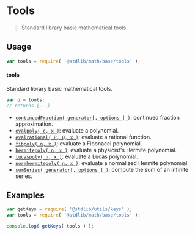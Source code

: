 <!--

@license Apache-2.0

Copyright (c) 2018 The Stdlib Authors.

Licensed under the Apache License, Version 2.0 (the "License");
you may not use this file except in compliance with the License.
You may obtain a copy of the License at

   http://www.apache.org/licenses/LICENSE-2.0

Unless required by applicable law or agreed to in writing, software
distributed under the License is distributed on an "AS IS" BASIS,
WITHOUT WARRANTIES OR CONDITIONS OF ANY KIND, either express or implied.
See the License for the specific language governing permissions and
limitations under the License.

-->

# Tools

> Standard library basic mathematical tools.

<section class="usage">

## Usage

```javascript
var tools = require( '@stdlib/math/base/tools' );
```

#### tools

Standard library basic mathematical tools.

```javascript
var o = tools;
// returns {...}
```

<!-- <toc pattern="*"> -->

<div class="namespace-toc">

-   <span class="signature">[`continuedFraction( generator[, options ] )`][@stdlib/math/base/tools/continued-fraction]</span><span class="delimiter">: </span><span class="description">continued fraction approximation.</span>
-   <span class="signature">[`evalpoly( c, x )`][@stdlib/math/base/tools/evalpoly]</span><span class="delimiter">: </span><span class="description">evaluate a polynomial.</span>
-   <span class="signature">[`evalrational( P, Q, x )`][@stdlib/math/base/tools/evalrational]</span><span class="delimiter">: </span><span class="description">evaluate a rational function.</span>
-   <span class="signature">[`fibpoly( n, x )`][@stdlib/math/base/tools/fibpoly]</span><span class="delimiter">: </span><span class="description">evaluate a Fibonacci polynomial.</span>
-   <span class="signature">[`hermitepoly( n, x )`][@stdlib/math/base/tools/hermitepoly]</span><span class="delimiter">: </span><span class="description">evaluate a physicist's Hermite polynomial.</span>
-   <span class="signature">[`lucaspoly( n, x )`][@stdlib/math/base/tools/lucaspoly]</span><span class="delimiter">: </span><span class="description">evaluate a Lucas polynomial.</span>
-   <span class="signature">[`normhermitepoly( n, x )`][@stdlib/math/base/tools/normhermitepoly]</span><span class="delimiter">: </span><span class="description">evaluate a normalized Hermite polynomial.</span>
-   <span class="signature">[`sumSeries( generator[, options ] )`][@stdlib/math/base/tools/sum-series]</span><span class="delimiter">: </span><span class="description">compute the sum of an infinite series.</span>

</div>

<!-- </toc> -->

</section>

<!-- /.usage -->

<section class="examples">

## Examples

<!-- TODO: better examples -->

<!-- eslint no-undef: "error" -->

```javascript
var getKeys = require( '@stdlib/utils/keys' );
var tools = require( '@stdlib/math/base/tools' );

console.log( getKeys( tools ) );
```

</section>

<!-- /.examples -->

<section class="links">

<!-- <toc-links> -->

[@stdlib/math/base/tools/continued-fraction]: https://github.com/stdlib-js/stdlib/tree/develop/lib/node_modules/%40stdlib/math/base/tools/continued-fraction

[@stdlib/math/base/tools/evalpoly]: https://github.com/stdlib-js/stdlib/tree/develop/lib/node_modules/%40stdlib/math/base/tools/evalpoly

[@stdlib/math/base/tools/evalrational]: https://github.com/stdlib-js/stdlib/tree/develop/lib/node_modules/%40stdlib/math/base/tools/evalrational

[@stdlib/math/base/tools/fibpoly]: https://github.com/stdlib-js/stdlib/tree/develop/lib/node_modules/%40stdlib/math/base/tools/fibpoly

[@stdlib/math/base/tools/hermitepoly]: https://github.com/stdlib-js/stdlib/tree/develop/lib/node_modules/%40stdlib/math/base/tools/hermitepoly

[@stdlib/math/base/tools/lucaspoly]: https://github.com/stdlib-js/stdlib/tree/develop/lib/node_modules/%40stdlib/math/base/tools/lucaspoly

[@stdlib/math/base/tools/normhermitepoly]: https://github.com/stdlib-js/stdlib/tree/develop/lib/node_modules/%40stdlib/math/base/tools/normhermitepoly

[@stdlib/math/base/tools/sum-series]: https://github.com/stdlib-js/stdlib/tree/develop/lib/node_modules/%40stdlib/math/base/tools/sum-series

<!-- </toc-links> -->

</section>

<!-- /.links -->
